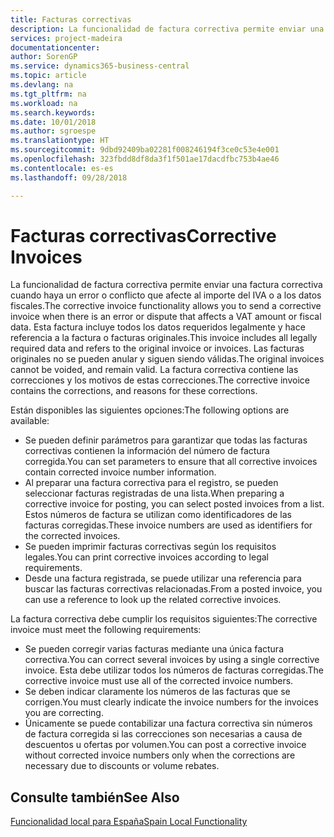 ```yaml
---
title: Facturas correctivas
description: La funcionalidad de factura correctiva permite enviar una factura correctiva cuando haya un error o conflicto que afecte al importe del IVA o a los datos fiscales. Esta factura incluye todos los datos requeridos legalmente y hace referencia a la factura o facturas originales.
services: project-madeira
documentationcenter: 
author: SorenGP
ms.service: dynamics365-business-central
ms.topic: article
ms.devlang: na
ms.tgt_pltfrm: na
ms.workload: na
ms.search.keywords: 
ms.date: 10/01/2018
ms.author: sgroespe
ms.translationtype: HT
ms.sourcegitcommit: 9dbd92409ba02281f008246194f3ce0c53e4e001
ms.openlocfilehash: 323fbdd8df8da3f1f501ae17dacdfbc753b4ae46
ms.contentlocale: es-es
ms.lasthandoff: 09/28/2018

---
```

# <a name="corrective-invoices"></a><span data-ttu-id="3904e-104">Facturas correctivas</span><span class="sxs-lookup"><span data-stu-id="3904e-104">Corrective Invoices</span></span>
<span data-ttu-id="3904e-105">La funcionalidad de factura correctiva permite enviar una factura correctiva cuando haya un error o conflicto que afecte al importe del IVA o a los datos fiscales.</span><span class="sxs-lookup"><span data-stu-id="3904e-105">The corrective invoice functionality allows you to send a corrective invoice when there is an error or dispute that affects a VAT amount or fiscal data.</span></span> <span data-ttu-id="3904e-106">Esta factura incluye todos los datos requeridos legalmente y hace referencia a la factura o facturas originales.</span><span class="sxs-lookup"><span data-stu-id="3904e-106">This invoice includes all legally required data and refers to the original invoice or invoices.</span></span> <span data-ttu-id="3904e-107">Las facturas originales no se pueden anular y siguen siendo válidas.</span><span class="sxs-lookup"><span data-stu-id="3904e-107">The original invoices cannot be voided, and remain valid.</span></span> <span data-ttu-id="3904e-108">La factura correctiva contiene las correcciones y los motivos de estas correcciones.</span><span class="sxs-lookup"><span data-stu-id="3904e-108">The corrective invoice contains the corrections, and reasons for these corrections.</span></span>  

<span data-ttu-id="3904e-109">Están disponibles las siguientes opciones:</span><span class="sxs-lookup"><span data-stu-id="3904e-109">The following options are available:</span></span>  

- <span data-ttu-id="3904e-110">Se pueden definir parámetros para garantizar que todas las facturas correctivas contienen la información del número de factura corregida.</span><span class="sxs-lookup"><span data-stu-id="3904e-110">You can set parameters to ensure that all corrective invoices contain corrected invoice number information.</span></span>  
- <span data-ttu-id="3904e-111">Al preparar una factura correctiva para el registro, se pueden seleccionar facturas registradas de una lista.</span><span class="sxs-lookup"><span data-stu-id="3904e-111">When preparing a corrective invoice for posting, you can select posted invoices from a list.</span></span> <span data-ttu-id="3904e-112">Estos números de factura se utilizan como identificadores de las facturas corregidas.</span><span class="sxs-lookup"><span data-stu-id="3904e-112">These invoice numbers are used as identifiers for the corrected invoices.</span></span>  
- <span data-ttu-id="3904e-113">Se pueden imprimir facturas correctivas según los requisitos legales.</span><span class="sxs-lookup"><span data-stu-id="3904e-113">You can print corrective invoices according to legal requirements.</span></span>  
- <span data-ttu-id="3904e-114">Desde una factura registrada, se puede utilizar una referencia para buscar las facturas correctivas relacionadas.</span><span class="sxs-lookup"><span data-stu-id="3904e-114">From a posted invoice, you can use a reference to look up the related corrective invoices.</span></span>  

<span data-ttu-id="3904e-115">La factura correctiva debe cumplir los requisitos siguientes:</span><span class="sxs-lookup"><span data-stu-id="3904e-115">The corrective invoice must meet the following requirements:</span></span>  

- <span data-ttu-id="3904e-116">Se pueden corregir varias facturas mediante una única factura correctiva.</span><span class="sxs-lookup"><span data-stu-id="3904e-116">You can correct several invoices by using a single corrective invoice.</span></span> <span data-ttu-id="3904e-117">Esta debe utilizar todos los números de facturas corregidas.</span><span class="sxs-lookup"><span data-stu-id="3904e-117">The corrective invoice must use all of the corrected invoice numbers.</span></span>  
- <span data-ttu-id="3904e-118">Se deben indicar claramente los números de las facturas que se corrigen.</span><span class="sxs-lookup"><span data-stu-id="3904e-118">You must clearly indicate the invoice numbers for the invoices you are correcting.</span></span>  
- <span data-ttu-id="3904e-119">Únicamente se puede contabilizar una factura correctiva sin números de factura corregida si las correcciones son necesarias a causa de descuentos u ofertas por volumen.</span><span class="sxs-lookup"><span data-stu-id="3904e-119">You can post a corrective invoice without corrected invoice numbers only when the corrections are necessary due to discounts or volume rebates.</span></span>  

## <a name="see-also"></a><span data-ttu-id="3904e-120">Consulte también</span><span class="sxs-lookup"><span data-stu-id="3904e-120">See Also</span></span>  
 [<span data-ttu-id="3904e-121">Funcionalidad local para España</span><span class="sxs-lookup"><span data-stu-id="3904e-121">Spain Local Functionality</span></span>](spain-local-functionality.md)


